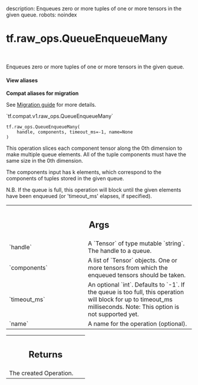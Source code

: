 description: Enqueues zero or more tuples of one or more tensors in the given queue.
robots: noindex

# tf.raw_ops.QueueEnqueueMany

<!-- Insert buttons and diff -->

<table class="tfo-notebook-buttons tfo-api nocontent" align="left">

</table>



Enqueues zero or more tuples of one or more tensors in the given queue.

<section class="expandable">
  <h4 class="showalways">View aliases</h4>
  <p>
<b>Compat aliases for migration</b>
<p>See
<a href="https://www.tensorflow.org/guide/migrate">Migration guide</a> for
more details.</p>
<p>`tf.compat.v1.raw_ops.QueueEnqueueMany`</p>
</p>
</section>

<pre class="devsite-click-to-copy prettyprint lang-py tfo-signature-link">
<code>tf.raw_ops.QueueEnqueueMany(
    handle, components, timeout_ms=-1, name=None
)
</code></pre>



<!-- Placeholder for "Used in" -->

This operation slices each component tensor along the 0th dimension to
make multiple queue elements. All of the tuple components must have the
same size in the 0th dimension.

The components input has k elements, which correspond to the components of
tuples stored in the given queue.

N.B. If the queue is full, this operation will block until the given
elements have been enqueued (or 'timeout_ms' elapses, if specified).

<!-- Tabular view -->
 <table class="responsive fixed orange">
<colgroup><col width="214px"><col></colgroup>
<tr><th colspan="2"><h2 class="add-link">Args</h2></th></tr>

<tr>
<td>
`handle`
</td>
<td>
A `Tensor` of type mutable `string`. The handle to a queue.
</td>
</tr><tr>
<td>
`components`
</td>
<td>
A list of `Tensor` objects.
One or more tensors from which the enqueued tensors should
be taken.
</td>
</tr><tr>
<td>
`timeout_ms`
</td>
<td>
An optional `int`. Defaults to `-1`.
If the queue is too full, this operation will block for up
to timeout_ms milliseconds.
Note: This option is not supported yet.
</td>
</tr><tr>
<td>
`name`
</td>
<td>
A name for the operation (optional).
</td>
</tr>
</table>



<!-- Tabular view -->
 <table class="responsive fixed orange">
<colgroup><col width="214px"><col></colgroup>
<tr><th colspan="2"><h2 class="add-link">Returns</h2></th></tr>
<tr class="alt">
<td colspan="2">
The created Operation.
</td>
</tr>

</table>

